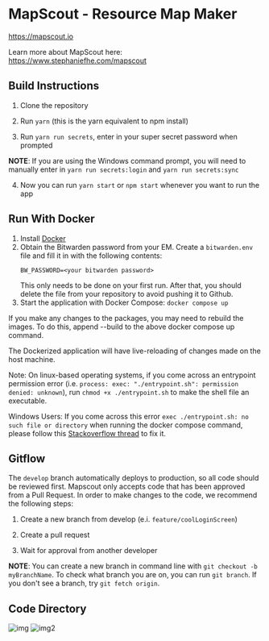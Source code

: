 # MapScout - Resource Map Maker

https://mapscout.io

Learn more about MapScout here: https://www.stephaniefhe.com/mapscout

## Build Instructions

1. Clone the repository

2. Run `yarn` (this is the yarn equivalent to npm install)

3. Run `yarn run secrets`, enter in your super secret password when prompted

**NOTE**: If you are using the Windows command prompt, you will need to manually enter in `yarn run secrets:login` and `yarn run secrets:sync`

4. Now you can run `yarn start` or `npm start` whenever you want to run the app

## Run With Docker

1. Install [Docker](https://docs.docker.com/engine/install/)
2. Obtain the Bitwarden password from your EM. Create a `bitwarden.env` file and fill it in with the following contents:
    ```
    BW_PASSWORD=<your bitwarden password>
    ```
    This only needs to be done on your first run. After that, you should delete the file from your repository to avoid pushing it to Github.
3. Start the application with Docker Compose: `docker compose up`

If you make any changes to the packages, you may need to rebuild the images. To do this, append --build to the above docker compose up command.

The Dockerized application will have live-reloading of changes made on the host machine.

Note: On linux-based operating systems, if you come across an entrypoint permission error (i.e. `process: exec: "./entrypoint.sh": permission denied: unknown`), run `chmod +x ./entrypoint.sh` to make the shell file an executable.

Windows Users: If you come across this error `exec ./entrypoint.sh: no such file or directory` when running the docker compose command, please follow this [Stackoverflow thread](https://stackoverflow.com/questions/40452508/docker-error-on-an-entrypoint-script-no-such-file-or-directory) to fix it.

## Gitflow

The `develop` branch automatically deploys to production, so all code should be reviewed first. Mapscout only accepts code that has been approved from a Pull Request. In order to make changes to the code, we recommend the following steps:

1. Create a new branch from develop (e.i. `feature/coolLoginScreen`)

2. Create a pull request

3. Wait for approval from another developer

**NOTE**: You can create a new branch in command line with `git checkout -b myBranchName`. To check what branch you are on, you can run `git branch`. If you don't see a branch, try `git fetch origin`.

## Code Directory

![img](https://i.ibb.co/vdgXRjW/Screen-Shot-2021-01-26-at-3-26-40-PM.png)
![img2](https://i.ibb.co/f45gkVc/Screen-Shot-2021-01-26-at-3-26-47-PM.png)

